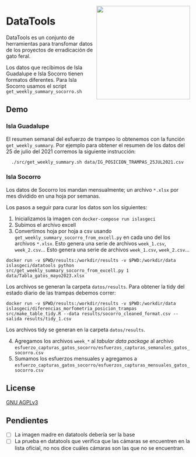 <a href="https://www.islas.org.mx/"><img src="https://www.islas.org.mx/img/logo.svg" align="right" width="256" /></a>

# DataTools

DataTools es un conjunto de herramientas para transfomar datos de los proyectos de erradicación de
gato feral.

Los datos que recibimos de Isla Guadalupe e Isla Socorro tienen formatos diferentes. Para Isla Socorro usamos el script 
`get_weekly_summary_socorro.sh`

## Demo
### Isla Guadalupe
El resumen semanal del esfuerzo de trampeo lo obtenemos con la función `get_weekly_summary`.
Por ejemplo para obtener el resumen de los datos del 25 de julio del 2021 corremos la siguiente instrucción:
  ```bash
    ./src/get_weekly_summary.sh data/IG_POSICION_TRAMPAS_25JUL2021.csv 
  ```
### Isla Socorro
Los datos de Socorro los mandan mensualmente; un archivo `*.xlsx` por mes dividido en una hoja por semanas. 



Los pasos a seguir para curar los datos son los siguientes:
1. Inicializamos la imagen con `docker-compose run islasgeci`
2. Subimos el archivo excell 
3. Convertimos hoja por hoja a csv usando `get_weekly_summary_socorro_from_excell.py` en cada uno del los archivos `*.xlsx`. Esto genera una serie de archivos `week_1.csv`, `week_2.csv`...
Esto genera una serie de archivos `week_1.csv`, `week_2.csv`...
```
docker run -v $PWD/results:/workdir/results -v $PWD:/workdir/data islasgeci/datatools python src/get_weekly_summary_socorro_from_excell.py 1 data/Tabla_gatos_mayo2023.xlsx
```
Los archivos se generan la carpeta `datos/results`.
Para obtener la tidy del estado diario de las trampas debemos correr:
```
docker run -v $PWD/results:/workdir/results -v $PWD:/workdir/data islasgeci/diferencias_morfometria_posicion_trampas src/make_table_tidy.R --data results/socorro_cleaned_format.csv --salida results/tidy_1.csv

```
Los archivos tidy se generan en la carpeta `datos/results`.

4. Agregamos los archivos `week_*` al _tabular data package_ al archivo `esfuerzo_capturas_gatos_socorro/esfuerzos_capturas_semanales_gatos_socorro.csv`
5. Sumamos los esfuerzos mensuales y agregamos a `esfuerzo_capturas_gatos_socorro/esfuerzos_capturas_mensuales_gatos_socorro.csv`


## License

[GNU AGPLv3](https://choosealicense.com/licenses/agpl-3.0/)

## Pendientes
- [ ] La imagen madre en datatools debería ser la base
- [ ] La prueba en datatools que verifica que las cámaras se encuentren en la lista oficial, no nos dice cuáles cámaras son las que no se encuentran.

